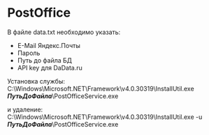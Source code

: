 # PostOffice

В файле data.txt необходимо указать:  
  * E-Mail Яндекс.Почты  
  * Пароль  
  * Путь до файла БД  
  * API key для DaData.ru  
  
Установка службы:  
C:\Windows\Microsoft.NET\Framework\v4.0.30319\InstallUtil.exe ***ПутьДоФайла***\PostOfficeService.exe  

и удаление:  
C:\Windows\Microsoft.NET\Framework\v4.0.30319\InstallUtil.exe -u ***ПутьДоФайла***\PostOfficeService.exe  
